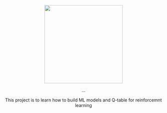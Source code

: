 <div id="header" align="center">
  <img src="https://media.giphy.com/media/XfnVveiDFDeGPfjR8G/giphy.gif" width="250" />
  <p>...</p>
  <p> This project is to learn how to build ML models and Q-table for reinforcemnt learning </p>
</div>


